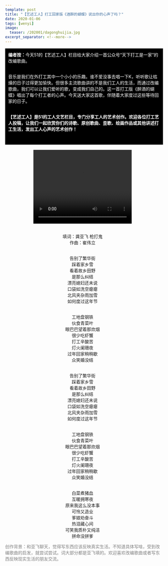 ```yaml
---
template: post
title: "【艺述工人】打工回家版《酒醉的蝴蝶》说出你的心声了吗？"
date: 2020-01-06
tags: [wenyi]
image:
  teaser: /202001/dagonghuijia.jpg
excerpt_separator: <!--more-->
---
```


<div style="width:98%;padding:10px;background-color:black;color:white;margin:0;">
<strong>编者按：</strong>今天51的【艺述工人】栏目给大家介绍一首公众号“天下打工是一家”的改编歌曲。<br><br>

音乐是我们在外打工其中一个小小的乐趣。谁不爱没事去唱一下K，听听歌让枯燥的日子过得更加愉快。但很多主流歌曲讲的不是我们工人的生活，而通过改编歌曲，我们可以让我们爱听的歌，变成我们自己的。这一首打工版《醉酒的蝴蝶》唱出了每个打工者的心声。今天送大家这首歌，伴随着大家度过这些等待回家的日子。<br><br>

<strong>【艺述工人】是51的工人文艺栏目，专门分享工人的艺术创作。欢迎各位打工艺人投稿，让我们一起欣赏你们的诗歌、原创歌曲、歪歌、绘画作品或其他讲述打工生活，发出工人心声的艺术创作！</strong><br><br>
</div><br>

<div style="text-align:center">

<video width="320" height="240" controls>
  <source src="/videos/dagongzuijiudehudie.mp4" type="video/mp4">
哎呀！你的浏览器不支持视频播放。
</video><br><br>

填词：龚亚飞  枪打鬼<br>
作曲：崔伟立<br><br>

告别了繁华街<br>
踩着家乡雪<br>
看着故乡田野<br>
是那么纠结<br>
漂亮媳妇还未说<br>
口袋如洗空瘪瘪<br>
北风夹杂雨加雪<br>
如何度过这年节<br><br>

工地盘钢铁<br>
伙食青菜叶<br>
眼巴巴望着那炊烟<br>
很少吃虾蟹<br>
打工辛酸苦<br>
灯火阑珊夜<br>
过年回家稍稍歇<br>
众笑婚没结<br><br>

告别了繁华街<br>
踩着家乡雪<br>
看着故乡田野<br>
是那么纠结<br>
漂亮媳妇还未说<br>
口袋如洗空瘪瘪<br>
北风夹杂雨加雪<br>
如何度过这年节<br><br>

工地盘钢铁<br>
伙食青菜叶<br>
眼巴巴望着那炊烟<br>
很少吃虾蟹<br>
打工辛酸苦<br>
灯火阑珊夜<br>
过年回家稍稍歇<br>
众笑婚没结<br><br>

白菜煮猪血<br>
互暖拥寒夜<br>
原来我这么没本事<br>
可怜又造业<br>
爹娘劝奋斗<br>
热泪藏心间<br>
可笑我质朴又纯洁<br>
拼命没拼爹
</div>

<span style="color:grey">创作背景：和亚飞聊天，觉得写东西应该反映真实生活。不知道具体写啥，受到改编歌曲的启发，就尝试尝试。词大部分都是亚飞填的。欢迎喜欢改编歌曲或者写东西反映现实生活的朋友交流。</span>


